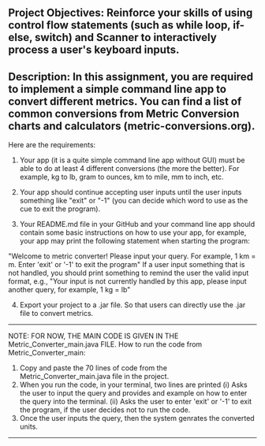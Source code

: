 Project Objectives:
Reinforce your skills of using control flow statements (such as while loop, if-else, switch) and Scanner to interactively process a user's keyboard inputs.
----------------------------------------------------------------------------------------------------------------------------------------------------------------------
Description:
In this assignment, you are required to implement a simple command line app to convert different metrics. You can find a list of common conversions from Metric Conversion charts and calculators (metric-conversions.org).
----------------------------------------------------------------------------------------------------------------------------------------------------------------------
Here are the requirements:

1. Your app (it is a quite simple command line app without GUI) must be able to do at least 4 different conversions (the more the better). For example, kg to lb, gram to ounces, km to mile, mm to inch, etc.

2. Your app should continue accepting user inputs until the user inputs something like "exit" or "-1" (you can decide which word to use as the cue to exit the program).

3. Your README.md file in your GitHub and your command line app should contain some basic instructions on how to use your app, for example, your app may print the following statement when starting the program:

"Welcome to metric converter! 
Please input your query. For example, 1 km = m. 
Enter 'exit' or '-1' to exit the program"
If a user input something that is not handled, you should print something to remind the user the valid input format, e.g.,
"Your input is not currently handled by this app, please input another query, for example, 1 kg = lb"

4. Export your project to a .jar file. So that users can directly use the .jar file to convert metrics.
----------------------------------------------------------------------------------------------------------------------------------------------------------------------
NOTE: FOR NOW, THE MAIN CODE IS GIVEN IN THE Metric_Converter_main.java FILE.
How to run the code from Metric_Converter_main:
1. Copy and paste the 70 lines of code from the Metric_Converter_main.java file in the project. 
2. When you run the code, in your terminal, two lines are printed (i) Asks the user to input the query and provides and example on how to enter the query into the terminal. (ii) Asks the user to enter 'exit' or '-1' to exit the program, if the user decides not to run the code.
3. Once the user inputs the query, then the system genrates the converted units.
----------------------------------------------------------------------------------------------------------------------------------------------------------------------
